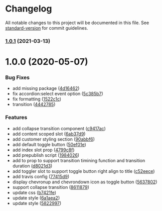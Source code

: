 # Changelog

All notable changes to this project will be documented in this file. See [standard-version](https://github.com/conventional-changelog/standard-version) for commit guidelines.

### [1.0.1](https://github.com/dzangolab/vue-accordion/compare/v1.0.0...v1.0.1) (2021-03-13)

# 1.0.0 (2020-05-07)


### Bug Fixes

* add missing package ([4d16462](https://github.com/dzangolab/vue-accordion/commit/4d16462f559df6b3888ca6e46e6854baed33f048))
* fix accordion:select event option ([5c385b7](https://github.com/dzangolab/vue-accordion/commit/5c385b756baeaa3f934a13afa1747960a34d25f4))
* fix formatting ([1522c1c](https://github.com/dzangolab/vue-accordion/commit/1522c1c3aff7d868bcb77569a8e7f122a72330c8))
* transition ([4442785](https://github.com/dzangolab/vue-accordion/commit/4442785707cb2f116b498ae1b277d84df9cc0327))


### Features

* add collapse transition component ([c9417ac](https://github.com/dzangolab/vue-accordion/commit/c9417ac585aaa5e59e6c73005cb489bcafb7612a))
* add content scoped slot ([6ab37d9](https://github.com/dzangolab/vue-accordion/commit/6ab37d9e4f80f40d862f4ec8c42c881bbbe40063))
* add customer styling section ([90abbf6](https://github.com/dzangolab/vue-accordion/commit/90abbf6d3bb771deb20132f4a2f2c3da17523007))
* add default toggle button ([50ef01e](https://github.com/dzangolab/vue-accordion/commit/50ef01e17e9fdf529ac211ada6ca03de3ac96826))
* add index slot prop ([4799c8f](https://github.com/dzangolab/vue-accordion/commit/4799c8f0beac485a8530a9549e977ad2b73e09d0))
* add prepublish script ([1984026](https://github.com/dzangolab/vue-accordion/commit/1984026df7acc3f9140d630f09fb714a1e107d50))
* add to prop to support transition timining function and transition duration ([d8021d3](https://github.com/dzangolab/vue-accordion/commit/d8021d31ae4628442f80bec5767da927333360e7))
* add toggler slot to support toggle button right align to title ([c52eece](https://github.com/dzangolab/vue-accordion/commit/c52eece0ee88da447e7d4e0a05629cfd92b56ed0))
* add travis config ([77415d9](https://github.com/dzangolab/vue-accordion/commit/77415d9656976083e663ca1545be162ba48a5643))
* display chevronup and chevrondown icon as toggle button ([5637802](https://github.com/dzangolab/vue-accordion/commit/56378028c4bb6cbc3db51696c3176f5cea947d91))
* support collapse transition ([8611879](https://github.com/dzangolab/vue-accordion/commit/8611879c4f1a2b43f2e3032eb8ac24d454a00f86))
* update css ([b7421fe](https://github.com/dzangolab/vue-accordion/commit/b7421fe75134643a627d4f37793300cd8f12d5b9))
* update style ([6a1aea2](https://github.com/dzangolab/vue-accordion/commit/6a1aea2f8b10bd15f1ed9714c8733d37eb837148))
* update style ([5822997](https://github.com/dzangolab/vue-accordion/commit/582299776676abf9ce2209c113978b46af1b2cb7))
